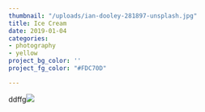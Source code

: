 ```yaml
---
thumbnail: "/uploads/ian-dooley-281897-unsplash.jpg"
title: Ice Cream
date: 2019-01-04
categories:
- photography
- yellow
project_bg_color: ''
project_fg_color: "#FDC70D"

---
```

ddffg![](/uploads/ian-dooley-281897-unsplash.jpg)